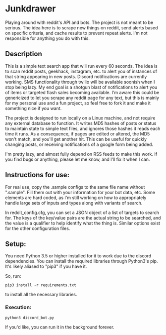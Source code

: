 # Junkdrawer
Playing around with reddit's API and bots.
The project is not meant to be serious.
The idea here is to scrape new things on reddit, send alerts based on specific criteria, and cache results to prevent repeat alerts.
I'm not responsible for anything you do with this.

## Description

This is a simple text search app that will run every 60 seconds. The idea is to scan reddit posts, geekhack, instagram, etc. to alert you of instances of that string appearing in new posts. Discord notifications are currently working. SMS functionality through twilio will be available soonish when I stop being lazy. My end goal is a shotgun blast of notifications to alert you of items or targeted flash sales becoming available. I'm aware this could be genericized to let you scrape any reddit page for any text, but this is mainly for my personal use and a fun project, so feel free to fork it and make it something nice if you want.

The project is designed to run locally on a Linux machine, and not require any external database to function. It writes MD5 hashes of posts or status to maintain state to simple text files, and ignores those hashes it reads each time it runs. As a consequence, if pages are edited or altered, the MD5 won't match, and you'll get another hit. This can be useful for quickly changing posts, or receiving notifications of a google form being added.

I'm pretty lazy, and almost fully depend on RSS feeds to make this work. If you find bugs or anything, please let me know, and I'll fix it when I can.

## Instructions for use:

For real use, copy the .sample configs to the same file name without ".sample". Fill them out with your information for your bot data, etc. Some elements are hard coded, as I'm still working on how to appropriately handle large sets of inputs and types along with variants of search.

In reddit_config.cfg, you can set a JSON object of a list of targets to search for. The keys of the key/value pairs are the actual string to be searched, and the value is a qualifier to help identify what the thing is. Similar options exist for the other configuration files.

## Setup:

You need Python 3.5 or higher installed for it to work due to the discord dependencies. You can install the required libraries through Python3's pip. It's likely aliased to "pip3" if you have it.

So, run:

```
pip3 install -r requirements.txt
```

to install all the necessary libraries.

### Execution:
```
python3 discord_bot.py
```

If you'd like, you can run it in the background forever.
